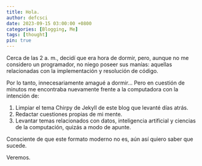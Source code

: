 ```yaml
---
title: Hola.
author: defcsci
date: 2023-09-15 03:00:00 +0800
categories: [Blogging, Me]
tags: [thought]
pin: true
---
```


Cerca de las 2 a. m., decidí que era hora de dormir, pero, aunque no me considero un programador, no niego poseer sus manías: aquellas relacionadas con la implementación y resolución de código.

Por lo tanto, innecesariamente amagué a dormir... Pero en cuestión de minutos me encontraba nuevamente frente a la computadora con la intención de:

1. Limpiar el tema Chirpy de Jekyll de este blog que levanté días atrás.
2. Redactar cuestiones propias de mi mente.
3. Levantar temas relacionados con datos, inteligencia artificial y ciencias de la computación, quizás a modo de apunte.

Consciente de que este formato moderno no es, aún así quiero saber que sucede. 

Veremos.
